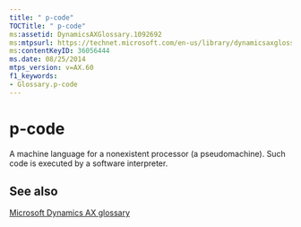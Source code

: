 ```yaml
---
title: " p-code"
TOCTitle: " p-code"
ms:assetid: DynamicsAXGlossary.1092692
ms:mtpsurl: https://technet.microsoft.com/en-us/library/dynamicsaxglossary.1092692(v=AX.60)
ms:contentKeyID: 36056444
ms.date: 08/25/2014
mtps_version: v=AX.60
f1_keywords:
- Glossary.p-code
---
```


# p-code

A machine language for a nonexistent processor (a pseudomachine). Such code is executed by a software interpreter.

## See also

[Microsoft Dynamics AX glossary](glossary/microsoft-dynamics-ax-glossary.md)

  


